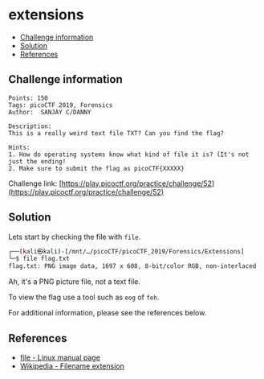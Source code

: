 # extensions

- [Challenge information](#challenge-information)
- [Solution](#solution)
- [References](#references)

## Challenge information
```
Points: 150
Tags: picoCTF 2019, Forensics
Author:  SANJAY C/DANNY

Description:
This is a really weird text file TXT? Can you find the flag?

Hints:
1. How do operating systems know what kind of file it is? (It's not just the ending!
2. Make sure to submit the flag as picoCTF{XXXXX}
```
Challenge link: [https://play.picoctf.org/practice/challenge/52](https://play.picoctf.org/practice/challenge/52)

## Solution

Lets start by checking the file with `file`.
```bash
┌──(kali㉿kali)-[/mnt/…/picoCTF/picoCTF_2019/Forensics/Extensions]
└─$ file flag.txt 
flag.txt: PNG image data, 1697 x 608, 8-bit/color RGB, non-interlaced
```

Ah, it's a PNG picture file, not a text file.

To view the flag use a tool such as `eog` of `feh`.

For additional information, please see the references below.

## References

- [file - Linux manual page](https://man7.org/linux/man-pages/man1/file.1.html)
- [Wikipedia - Filename extension](https://en.wikipedia.org/wiki/Filename_extension)
